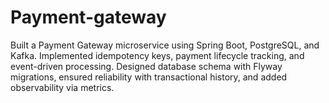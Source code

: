 # Payment-gateway
Built a Payment Gateway microservice using Spring Boot, PostgreSQL, and Kafka. Implemented idempotency keys, payment lifecycle tracking, and event-driven processing. Designed database schema with Flyway migrations, ensured reliability with transactional history, and added observability via metrics.
